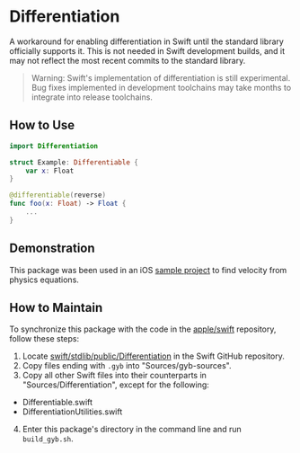 # Differentiation

A workaround for enabling differentiation in Swift until the standard library officially supports it. This is not needed in Swift development builds, and it may not reflect the most recent commits to the standard library.

> Warning: Swift's implementation of differentiation is still experimental. Bug fixes implemented in development toolchains may take months to integrate into release toolchains.

## How to Use

```swift
import Differentiation

struct Example: Differentiable {
    var x: Float
}

@differentiable(reverse)
func foo(x: Float) -> Float {
    ...
}
```

## Demonstration

This package was been used in an iOS [sample project](https://github.com/philipturner/differentiation-ios-demo) to find velocity from physics equations.

## How to Maintain

To synchronize this package with the code in the [apple/swift](https://github.com/apple/swift) repository, follow these steps:
1. Locate [swift/stdlib/public/Differentiation](https://github.com/apple/swift/tree/main/stdlib/public/Differentiation) in the Swift GitHub repository.
2. Copy files ending with `.gyb` into "Sources/gyb-sources".
3. Copy all other Swift files into their counterparts in "Sources/Differentiation", except for the following:
  - Differentiable.swift
  - DifferentiationUtilities.swift
4. Enter this package's directory in the command line and run `build_gyb.sh`.

<!-- TODO: How to update tests -->
